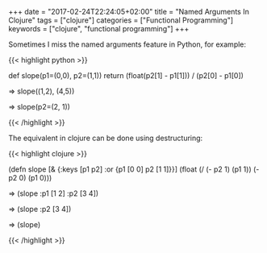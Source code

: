 +++
date = "2017-02-24T22:24:05+02:00"
title = "Named Arguments In Clojure"
tags = ["clojure"]
categories = ["Functional Programming"]
keywords = ["clojure", "functional programming"]
+++

Sometimes I miss the named arguments feature in Python, for example:

{{< highlight python >}}

def slope(p1=(0,0), p2=(1,1))
  return (float(p2[1] - p1[1])) / (p2[0] - p1[0])
  
=> slope((1,2), (4,5))

=> slope(p2=(2, 1))

{{< /highlight >}}

The equivalent in clojure can be done using destructuring:

{{< highlight clojure >}}

(defn slope
  [& {:keys [p1 p2] :or {p1 [0 0] p2 [1 1]}}]
  (float (/ (- p2 1) (p1 1))
            (- p2 0) (p1 0)))
            
=> (slope :p1 [1 2] :p2 [3 4])

=> (slope :p2 [3 4])

=> (slope)

{{< /highlight >}}
